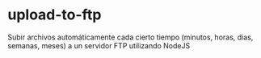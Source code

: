 # upload-to-ftp
Subir archivos automáticamente cada cierto tiempo (minutos, horas, dias, semanas, meses) a un servidor FTP utilizando NodeJS
